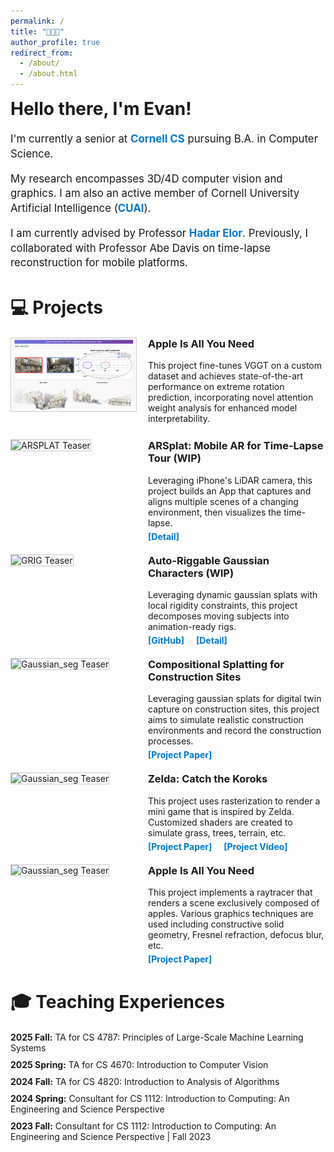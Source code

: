 ```yaml
---
permalink: /
title: "👋👋👋"
author_profile: true
redirect_from: 
  - /about/
  - /about.html
---
```


<!-- Page Title Styled Consistently with Other Headers -->
<h2 style="font-size: 2em; margin: 0 0 20px 0;">Hello there, I'm Evan!</h2>

<div class="about-section" style="margin: 20px 0; font-size: 1.2em; line-height: 1.4;">
  <p>I'm currently a senior at 
    <a href="https://www.cs.cornell.edu/" style="color: #007acc; text-decoration: none; font-weight: bold;">Cornell CS</a> pursuing B.A. in Computer Science. 
  </p>
  <p>My research encompasses 3D/4D computer vision and graphics. I am also an active member of Cornell University Artificial Intelligence 
    (<a href="https://cuai.github.io/" style="color: #007acc; text-decoration: none; font-weight: bold;">CUAI</a>).
  </p>
  <p>I am currently advised by Professor <a href="https://www.hadarelor.com/" style="color: #007acc; text-decoration: none; font-weight: bold;">Hadar Elor</a>. Previously, I collaborated with Professor Abe Davis on time-lapse reconstruction for mobile platforms.</p>
</div>

<!-- Projects Section with ID for navigation -->
<div id="projects" class="projects-section">
  <!-- Section Heading: Using similar style as Teaching Experiences -->
  <h2 style="font-size: 2em; margin-bottom: 20px;">💻 Projects</h2>

  <!-- Project 4 -->
  <div class="project-teaser" style="display: flex; align-items: flex-start; margin: 20px 0;">
    <!-- Left Column: Teaser Image -->
    <div class="teaser-image" style="flex: 0 0 200px;">
      <img src="/images/vggt.gif" alt="VGGT Teaser" style="width: 100%; border: 1px solid #ccc;">
    </div>
    <!-- Right Column: Short Description and Links -->
    <div class="teaser-description" style="flex: 1; padding-left: 20px;">
      <h3 style="margin-top: 0;">Apple Is All You Need</h3>
      <p style="margin: 5px 0;">
        This project fine-tunes VGGT on a custom dataset and achieves state-of-the-art performance on extreme rotation prediction, incorporating novel attention weight analysis for enhanced model interpretability.
      </p>
      <!-- Links displayed side by side -->
    </div>
  </div>

  <!-- Project 1 -->
  <div class="project-teaser" style="display: flex; align-items: flex-start; margin: 20px 0;">
    <!-- Left Column: Teaser Image -->
    <div class="teaser-image" style="flex: 0 0 200px;">
      <img src="/images/ARSplat.gif" alt="ARSPLAT Teaser" style="width: 100%; border: 1px solid #ccc;">
    </div>
    <!-- Right Column: Short Description and Links -->
    <div class="teaser-description" style="flex: 1; padding-left: 20px;">
      <!-- Title -->
      <h3 style="margin-top: 0;">ARSplat: Mobile AR for Time-Lapse Tour (WIP)</h3>
      <!-- Credit line: only the label "Credit:" is bolded -->
      <!-- <p class="credit" style="margin: 5px 0; font-size: 0.9em; color: #666;">
        <strong>Credit:</strong> Evan Zhang,
        <a href="https://www.trannhan.com/" target="_blank" rel="noopener noreferrer" style="color: blue; text-decoration: underline;">Nhan Tran</a>,
        <a href="https://abedavis.com/" target="_blank" rel="noopener noreferrer" style="color: blue; text-decoration: underline;">Abe Davis</a>
      </p> -->
      <!-- Description -->
      <p style="margin: 5px 0;">
        Leveraging iPhone's LiDAR camera, this project builds an App that captures and aligns multiple scenes of a changing environment, then visualizes the time-lapse.
      </p>
      <!-- Links displayed side by side -->
      <!-- <a href="https://github.com/megatran/ARSplat/tree/evan/ARSplat" target="_blank" rel="noopener noreferrer" style="color: #007acc; text-decoration: none; font-weight: bold; margin-right: 15px;">[GitHub]</a> -->
      <a href="/projects/arsplat.html" style="color: #007acc; text-decoration: none; font-weight: bold;">[Detail]</a>
    </div>
  </div>
  
  <!-- Project 1 -->
  <div class="project-teaser" style="display: flex; align-items: flex-start; margin: 20px 0;">
    <!-- Left Column: Teaser Image -->
    <div class="teaser-image" style="flex: 0 0 200px;">
      <img src="/images/grig2.gif" alt="GRIG Teaser" style="width: 100%; border: 1px solid #ccc;">
    </div>
    <!-- Right Column: Short Description and Links -->
    <div class="teaser-description" style="flex: 1; padding-left: 20px;">
      <!-- Title -->
      <h3 style="margin-top: 0;">Auto-Riggable Gaussian Characters (WIP)</h3>
      <!-- Credit line: only the label "Credit:" is bolded -->
      <!-- <p class="credit" style="margin: 5px 0; font-size: 0.9em; color: #666;">
        <strong>Credit:</strong> Evan Zhang,
        <a href="https://jolfss.github.io/" target="_blank" rel="noopener noreferrer" style="color: blue; text-decoration: underline;">Sean Brynjólfsson</a>,
        Justin Tien-Smith
      </p> -->
      <!-- Description -->
      <p style="margin: 5px 0;">
        Leveraging dynamic gaussian splats with local rigidity constraints, this project decomposes moving subjects into animation-ready rigs.
      </p>
      <!-- Links displayed side by side -->
      <a href="https://github.com/jolfss/grig" target="_blank" rel="noopener noreferrer" style="color: #007acc; text-decoration: none; font-weight: bold; margin-right: 15px;">[GitHub]</a>
      <a href="/projects/grig.html" style="color: #007acc; text-decoration: none; font-weight: bold;">[Detail]</a>
    </div>
  </div>

  <!-- Project 2 -->
  <div class="project-teaser" style="display: flex; align-items: flex-start; margin: 20px 0;">
    <!-- Left Column: Teaser Image -->
    <div class="teaser-image" style="flex: 0 0 200px;">
      <img src="/images/clickbait.png" alt="Gaussian_seg Teaser" style="width: 100%; border: 1px solid #ccc;">
    </div>
    <!-- Right Column: Short Description and Links -->
    <div class="teaser-description" style="flex: 1; padding-left: 20px;">
      <h3 style="margin-top: 0;">Compositional Splatting for Construction Sites</h3>
      <!-- <p class="credit" style="margin: 5px 0; font-size: 0.9em; color: #666;">
        <strong>Credit:</strong> Evan Zhang,
        <a href="https://jolfss.github.io/" target="_blank" rel="noopener noreferrer" style="color: blue; text-decoration: underline;">Sean Brynjólfsson</a>,
        Dyllan Hofflich,
        Natalie Leung,
        Danish Qureshi
      </p> -->
      <p style="margin: 5px 0;">
        Leveraging gaussian splats for digital twin capture on construction sites, this project aims to simulate realistic construction environments and record the construction processes.
      </p>
      <!-- Links displayed side by side -->
      <a href="files/SplatConstruction.pdf" target="_blank" rel="noopener noreferrer" style="color: #007acc; text-decoration: none; font-weight: bold; margin-right: 15px;">[Project Paper]</a>
    </div>
  </div>

  <!-- Project 3 -->
  <div class="project-teaser" style="display: flex; align-items: flex-start; margin: 20px 0;">
    <!-- Left Column: Teaser Image -->
    <div class="teaser-image" style="flex: 0 0 200px;">
      <img src="/images/TheOne .png" alt="Gaussian_seg Teaser" style="width: 100%; border: 1px solid #ccc;">
    </div>
    <!-- Right Column: Short Description and Links -->
    <div class="teaser-description" style="flex: 1; padding-left: 20px;">
      <h3 style="margin-top: 0;">Zelda: Catch the Koroks</h3>
      <!-- <p class="credit" style="margin: 5px 0; font-size: 0.9em; color: #666;">
        <strong>Credit:</strong> Evan Zhang,
        Ethan Lin,
        Justin Tien-Smith
      </p> -->
      <p style="margin: 5px 0;">
        This project uses rasterization to render a mini game that is inspired by Zelda. Customized shaders are created to simulate grass, trees, terrain, etc.
      </p>
      <!-- Links displayed side by side -->
      <a href="files/Zelda.pdf" target="_blank" rel="noopener noreferrer" style="color: #007acc; text-decoration: none; font-weight: bold; margin-right: 15px;">[Project Paper]</a>
      <a href="https://youtu.be/AhoNw9ofmpk" style="color: #007acc; text-decoration: none; font-weight: bold;">[Project Video]</a>
    </div>
  </div>

  <!-- Project 4 -->
  <div class="project-teaser" style="display: flex; align-items: flex-start; margin: 20px 0;">
    <!-- Left Column: Teaser Image -->
    <div class="teaser-image" style="flex: 0 0 200px;">
      <img src="/images/up.png" alt="Gaussian_seg Teaser" style="width: 100%; border: 1px solid #ccc;">
    </div>
    <!-- Right Column: Short Description and Links -->
    <div class="teaser-description" style="flex: 1; padding-left: 20px;">
      <h3 style="margin-top: 0;">Apple Is All You Need</h3>
      <!-- <p class="credit" style="margin: 5px 0; font-size: 0.9em; color: #666;">
        <strong>Credit:</strong> Evan Zhang,
        Taylor Wang
      </p> -->
      <p style="margin: 5px 0;">
        This project implements a raytracer that renders a scene exclusively composed of apples. Various graphics techniques are used including constructive solid geometry, Fresnel refraction, defocus blur, etc.
      </p>
      <!-- Links displayed side by side -->
      <a href="files/apple.pdf" target="_blank" rel="noopener noreferrer" style="color: #007acc; text-decoration: none; font-weight: bold; margin-right: 15px;">[Project Paper]</a>
    </div>
  </div>
</div>

<!-- Teaching Experiences Section with ID for navigation -->
<div id="teaching" class="teaching-experiences" style="margin: 40px 0;">
  <!-- Section Heading -->
  <h2 style="font-size: 2em; margin-bottom: 20px;">🎓 Teaching Experiences</h2>
  
  <!-- List of Experiences -->
  <ul style="list-style-type: none; padding: 0;">
    <li style="margin-bottom: 10px;">
        <strong>2025 Fall:</strong> TA for CS 4787: Principles of Large-Scale Machine Learning Systems
    </li>
    <li style="margin-bottom: 10px;">
      <strong>2025 Spring:</strong> TA for CS 4670: Introduction to Computer Vision
    </li>
    <li style="margin-bottom: 10px;">
      <strong>2024 Fall:</strong> TA for CS 4820: Introduction to Analysis of Algorithms
    </li>
    <li style="margin-bottom: 10px;">
      <strong>2024 Spring:</strong> Consultant for CS 1112: Introduction to Computing: An Engineering and Science Perspective
    </li>
    <li style="margin-bottom: 10px;">
      <strong>2023 Fall:</strong> Consultant for CS 1112: Introduction to Computing: An Engineering and Science Perspective | Fall 2023
    </li>
  </ul>
</div>
